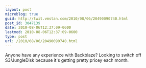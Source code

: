 ```yaml
---
layout: post
microblog: true
guid: http://twit.vmstan.com/2010/08/06/20490090740.html
post_id: 3047139
date: 2010-08-06T12:37:09-0600
lastmod: 2010-08-06T12:37:09-0600
type: post
url: /2010/08/06/20490090740.html
---
```

Anyone have any experience with Backblaze? Looking to switch off S3/JungleDisk because it's getting pretty pricey each month.
